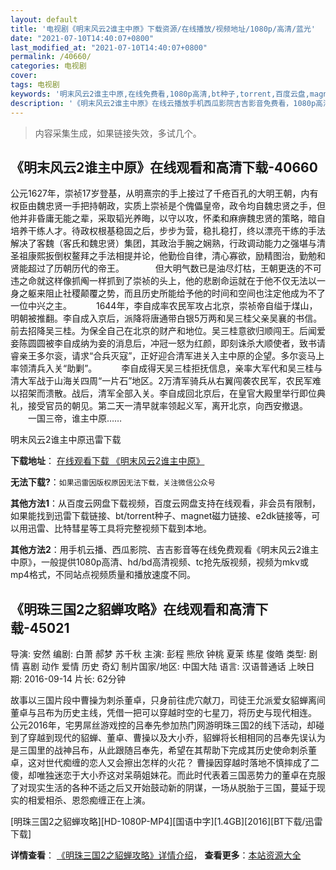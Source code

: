 ```yaml
---
layout: default
title: '电视剧《明末风云2谁主中原》下载资源/在线播放/视频地址/1080p/高清/蓝光'
date: "2021-07-10T14:40:07+0800"
last_modified_at: "2021-07-10T14:40:07+0800"
permalink: /40660/
categories: 电视剧
cover:
tags: 电视剧
keywords: '明末风云2谁主中原,在线免费看,1080p高清,bt种子,torrent,百度云盘,magnet,磁力链,迅雷下载资源'
description: '《明末风云2谁主中原》在线云播放手机西瓜影院吉吉影音免费看，1080p高清bd/hd未删减完整版和tc抢先枪版，mkv/mp4格式，附带bt/torrent种子、magnet/磁力链、百度云盘、网盘资源迅雷下载链接'
---
```


>内容采集生成，如果链接失效，多试几个。


## 《明末风云2谁主中原》在线观看和高清下载-40660

公元1627年，崇祯17岁登基，从明熹宗的手上接过了千疮百孔的大明王朝，内有权臣由魏忠贤一手把持朝政，实质上崇祯是个傀儡皇帝，政令均自魏忠贤之手，但他并非昏庸无能之辈，采取韬光养晦，以守以攻，怀柔和麻痹魏忠贤的策略，暗自培养干练人才。待政权根基稳固之后，步步为营，稳扎稳打，终以漂亮干练的手法解决了客魏（客氏和魏忠贤）集团，其政治手腕之娴熟，行政调动能力之强堪与清圣祖康熙扳倒权鳌拜之手法相提并论，他勤俭自律，清心寡欲，励精图治，勤勉和贤能超过了历朝历代的帝王。 　 　　但大明气数已是油尽灯枯，王朝更迭的不可违之命就这样像抓阄一样抓到了崇祯的头上，他的悲剧命运就在于他不仅无法以一身之躯来阻止社稷颠覆之势，而且历史所能给予他的时间和空间也注定他成为不了一位中兴之主。　 　　1644年，李自成率农民军攻占北京，崇祯帝自缢于煤山，明朝被推翻。李自成入京后，派降将唐通带白银5万两和吴三桂父亲吴襄的书信。前去招降吴三桂。为保全自己在北京的财产和地位。吴三桂意欲归顺闯王。后闻爱妾陈圆圆被李自成纳为妾的消息后，冲冠一怒为红颜，即刻诛杀大顺使者，致书请睿亲王多尔衮，请求“合兵灭寇”，正好迎合清军进关入主中原的企望。多尔衮马上 率领清兵入关“助剿”。　 　　李自成得天吴三桂拒抚信息，亲率大军代和吴三桂与清大军战于山海关四周&ldquo;一片石”地区。2万清军骑兵从右翼闯袭农民军，农民军难以招架而溃散。战后，清军全部入关。李自成回北京后，在皇官大殿里举行即位典礼，接受官员的朝见。第二天一清早就率领起义军，离开北京，向西安撤退。 　　一国三帝，谁主中原……


明末风云2谁主中原迅雷下载

**下载地址**： [在线观看下载 《明末风云2谁主中原》](https://www.993dy.com//vod-detail-id-11685.html) 


**无法下载?**：`如果迅雷因版权原因无法下载，关注微信公众号 `

**其他方法1**：从百度云网盘下载视频，百度云网盘支持在线观看，非会员有限制，如果能找到迅雷下载链接、bt/torrent种子、magnet磁力链接、e2dk链接等，可以用迅雷、比特彗星等工具将完整视频下载到本地。

**其他方法2**：用手机云播、西瓜影院、吉吉影音等在线免费观看《明末风云2谁主中原》，一般提供1080p高清、hd/bd高清视频、tc抢先版视频，视频为mkv或mp4格式，不同站点视频质量和播放速度不同。


## 《明珠三国2之貂蝉攻略》在线观看和高清下载-45021

导演: 安然 编剧: 白萧 郝梦 苏千秋 主演: 彭程 熊欣 钟桃 夏茉 练星 俊皓 类型: 剧情 喜剧 动作 爱情 历史 奇幻 制片国家/地区: 中国大陆 语言: 汉语普通话 上映日期: 2016-09-14 片长: 62分钟

故事以三国片段中曹操为刺杀董卓，只身前往虎穴献刀，司徒王允派爱女貂蝉离间董卓与吕布为历史主线，凭借一把可以穿越时空的七星刀，将历史与现代相连。 公元2016年，宅男屌丝游戏控的吕奉先参加热门网游明珠三国2的线下活动，却碰到了穿越到现代的貂蝉、董卓、曹操以及大小乔，貂蝉将长相相同的吕奉先误认为是三国里的战神吕布，从此跟随吕奉先，希望在其帮助下完成其历史使命刺杀董卓，这对世代痴缠的恋人又会擦出怎样的火花？ 曹操因穿越时落地不慎摔成了二傻，却唯独迷恋于大小乔这对呆萌姐妹花。而此时代表着三国恶势力的董卓在克服了对现实生活的各种不适之后又开始鼓动新的阴谋，一场从脱胎于三国，蔓延于现实的相爱相杀、恩怨痴缠正在上演。


[明珠三国2之貂蝉攻略][HD-1080P-MP4][国语中字][1.4GB][2016][BT下载/迅雷下载]

**详情查看**： [《明珠三国2之貂蝉攻略》详情介绍](/movie/45021/)， **查看更多**：[本站资源大全](/movie/t/all/)

